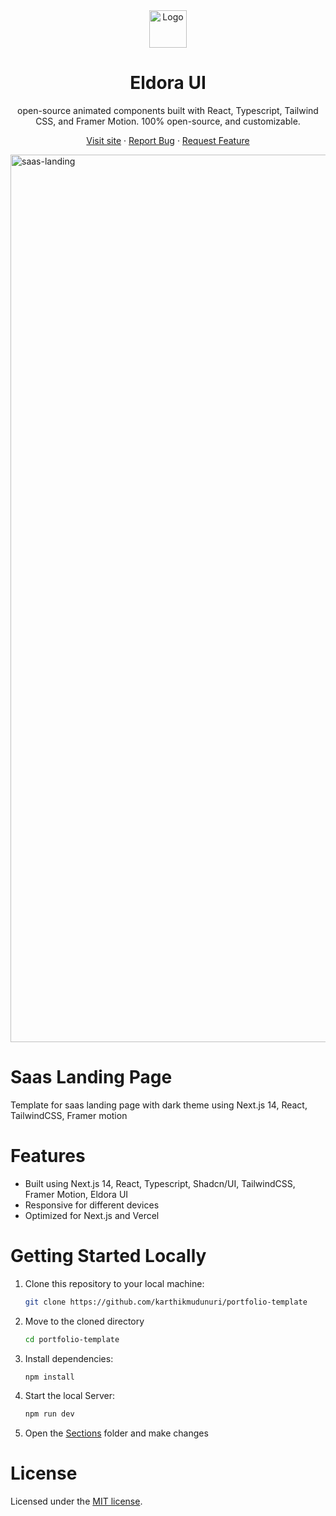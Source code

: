 <div align="center">
  <a href="https://github.com/karthikmudunuri/eldoraui">

 <img src="https://github.com/user-attachments/assets/54c559b8-0dd1-4ef8-a3d0-06f5086224b0" alt="Logo" width="60" height="60">
  </a>
  <h1 align="center">Eldora UI</h1>
  <p align="center">
   open-source animated components built with React, Typescript, Tailwind CSS, and Framer Motion.
100% open-source, and customizable.
  </p>
  <p>
    
   <a href="https://www.eldoraui.site/">Visit site</a>
    ·
    <a href="https://github.com/karthikmudunuri/eldoraui/issues">Report Bug</a>
    ·
    <a href="https://github.com/karthikmudunuri/eldoraui/issues">Request Feature</a>
  </p>
</div>

<!-- ABOUT THE TEMPLATE -->

<div align="center mt-5">

 <img width="1420" alt="saas-landing" src="https://github.com/user-attachments/assets/fcaf6b8d-004b-41d5-a1f8-8b609d626950">

 
</div>

# Saas Landing Page

Template for saas landing page with dark theme using Next.js 14, React, TailwindCSS, Framer motion

# Features

- Built using Next.js 14, React, Typescript, Shadcn/UI, TailwindCSS, Framer Motion, Eldora UI
- Responsive for different devices
- Optimized for Next.js and Vercel

# Getting Started Locally

1. Clone this repository to your local machine:

   ```bash
   git clone https://github.com/karthikmudunuri/portfolio-template
   ```

2. Move to the cloned directory

   ```bash
   cd portfolio-template
   ```

3. Install dependencies:

   ```bash
   npm install
   ```

4. Start the local Server:

   ```bash
   npm run dev
   ```

5. Open the [Sections](https://github.com/karthikmudunuri/portfolio-template/tree/main/app/sections) folder and make changes

# License

Licensed under the [MIT license](https://github.com/karthikmudunuri/portfolio-template/blob/main/LICENSE.md).
